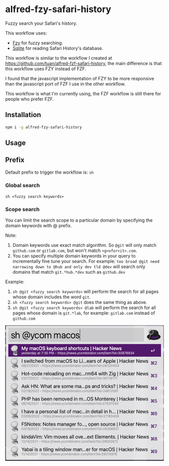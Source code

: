 # alfred-fzy-safari-history

Fuzzy search your Safari's history.

This workflow uses:

- [Fzy](https://github.com/jhawthorn/fzy.js) for fuzzy searching.
- [Sqlite](https://www.npmjs.com/package/sqlite) for reading Safari History's database.

This workflow is similar to the workflow I created at https://github.com/tuan/alfred-fzf-safari-history, the main difference is that this workflow uses FZY instead of FZF.

I found that the javascript implementation of FZY to be more responsive than the javascript port of FZF I use in the other workflow.

This workflow is what I'm currently using, the FZF workflow is still there for people who prefer FZF.

## Installation

```sh
npm i -g alfred-fzy-safari-history
```

## Usage

## Prefix

Default prefix to trigger the workflow is: `sh`

### Global search

`sh <fuzzy search keywords>`

### Scope search

You can limit the search scope to a particular domain by specifying the domain keywords with @ prefix.

Note:

1. Domain keywords use exact match algorithm. So `@git` will only match `github.com` or `gitlab.com`, but won't match `<g>ofor<it>.com`.
2. You can specify multiple domain keywords in your query to incrementally fine tune your search. For example: `too broad @git need narrowing down to @hub and only dev tld @dev` will search only domains that match `git.*hub.*dev` such as `github.dev`

Example:

1. `sh @git <fuzzy search keywords>` will perform the search for all pages whose domain includes the word `git`.
2. `sh <fuzzy search keywords> @git` does the same thing as above.
3. `sh @git <fuzzy search keywords> @lab` will perform the search for all pages whose domain is `git.*lab`, for example: `gitlab.com` instead of `github.com`

<img src='media/screenshot.png'/>

